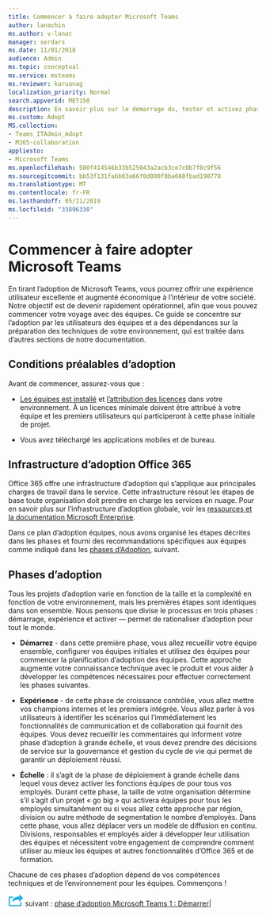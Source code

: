```yaml
---
title: Commencer à faire adopter Microsoft Teams
author: lanachin
ms.author: v-lanac
manager: serdars
ms.date: 11/01/2018
audience: Admin
ms.topic: conceptual
ms.service: msteams
ms.reviewer: karuanag
localization_priority: Normal
search.appverid: MET150
description: En savoir plus sur le démarrage du, tester et activez phases d’adoption Teams Microsoft.
ms.custom: Adopt
MS.collection:
- Teams_ITAdmin_Adopt
- M365-collaboration
appliesto:
- Microsoft Teams
ms.openlocfilehash: 500f414546b33b525043a2acb3ce7c0b7f8c9f56
ms.sourcegitcommit: bb53f131fabb03a66f0d000f8ba668fbad190778
ms.translationtype: MT
ms.contentlocale: fr-FR
ms.lasthandoff: 05/11/2019
ms.locfileid: "33896338"
---
```

# <a name="get-started-driving-adoption-of-microsoft-teams"></a>Commencer à faire adopter Microsoft Teams

En tirant l’adoption de Microsoft Teams, vous pourrez offrir une expérience utilisateur excellente et augmenté économique à l’intérieur de votre société. Notre objectif est de devenir rapidement opérationnel, afin que vous pouvez commencer votre voyage avec des équipes. Ce guide se concentre sur l’adoption par les utilisateurs des équipes et a des dépendances sur la préparation des techniques de votre environnement, qui est traitée dans d’autres sections de notre documentation.

## <a name="adoption-prerequisites"></a>Conditions préalables d’adoption

Avant de commencer, assurez-vous que :

- [Les équipes est installé](get-clients.md) et [l’attribution des licences](office-365-licensing.md) dans votre environnement. À un licences minimale doivent être attribué à votre équipe et les premiers utilisateurs qui participeront à cette phase initiale de projet.

- Vous avez téléchargé les applications mobiles et de bureau. 

## <a name="office-365-adoption-framework"></a>Infrastructure d’adoption Office 365

Office 365 offre une infrastructure d’adoption qui s’applique aux principales charges de travail dans le service. Cette infrastructure résout les étapes de base toute organisation doit prendre en charge les services en nuage. Pour en savoir plus sur l’infrastructure d’adoption globale, voir les [ressources et la documentation Microsoft Enterprise](https://aka.ms/O365AdoptionHub). 

Dans ce plan d’adoption équipes, nous avons organisé les étapes décrites dans les phases et fourni des recommandations spécifiques aux équipes comme indiqué dans les [phases d’Adoption](#adoption-phases), suivant.

## <a name="adoption-phases"></a>Phases d’adoption 

Tous les projets d’adoption varie en fonction de la taille et la complexité en fonction de votre environnement, mais les premières étapes sont identiques dans son ensemble. Nous pensons que divise le processus en trois phases : démarrage, expérience et activer — permet de rationaliser d’adoption pour tout le monde.  

- **Démarrez** - dans cette première phase, vous allez recueillir votre équipe ensemble, configurer vos équipes initiales et utilisez des équipes pour commencer la planification d’adoption des équipes. Cette approche augmente votre connaissance technique avec le produit et vous aider à développer les compétences nécessaires pour effectuer correctement les phases suivantes. 

- **Expérience** - de cette phase de croissance contrôlée, vous allez mettre vos champions internes et les premiers intégrée. Vous allez parler à vos utilisateurs à identifier les scénarios qui l’immédiatement les fonctionnalités de communication et de collaboration qui fournit des équipes. Vous devez recueillir les commentaires qui informent votre phase d’adoption à grande échelle, et vous devez prendre des décisions de service sur la gouvernance et gestion du cycle de vie qui permet de garantir un déploiement réussi.

- **Échelle** : il s’agit de la phase de déploiement à grande échelle dans lequel vous devez activer les fonctions équipes de pour tous vos employés. Durant cette phase, la taille de votre organisation détermine s’il s’agit d’un projet « go big » qui activera équipes pour tous les employés simultanément ou si vous allez cette approche par région, division ou autre méthode de segmentation le nombre d’employés. Dans cette phase, vous allez déplacer vers un modèle de diffusion en continu. Divisions, responsables et employés aider à développer leur utilisation des équipes et nécessitent votre engagement de comprendre comment utiliser au mieux les équipes et autres fonctionnalités d’Office 365 et de formation.   

Chacune de ces phases d’adoption dépend de vos compétences techniques et de l’environnement pour les équipes. Commençons !


![Icône d’étapes suivante](media/teams-adoption-next-icon.png) suivant : [phase d’adoption Microsoft Teams 1 : Démarrer](teams-adoption-phase1.md)|
